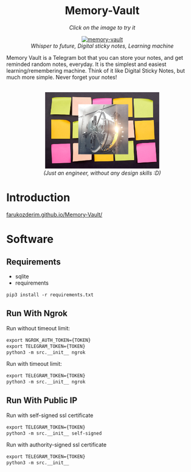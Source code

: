 <div align="center">
  <h1> Memory-Vault</h1> 
  <em> Click on the image to try it</em> 

  [<img src="img/memory_vault_pp.png" alt="memory-vault" width=400>](http://t.me/memory_vault_bot)<br>
  <em>Whisper to future, Digital sticky notes, Learning machine</em>
</div>



Memory Vault is a Telegram bot that you can store your notes, and get reminded random notes, everyday. It is the simplest and easiest learning/remembering machine. Think of it like Digital Sticky Notes, but much more simple. Never forget your notes!

<br>


<div align="center">
<img src="img/sticky-notes.png" alt="drawing" width="300"/><br>
<em>(Just an engineer, without any design skills :D)</em>
</div>

# Introduction 

[farukozderim.github.io/Memory-Vault/](https://farukozderim.github.io/Memory-Vault/)




# Software 


## Requirements

- sqlite
- requirements

```
pip3 install -r requirements.txt
```

## Run With Ngrok

Run without timeout limit:

```
export NGROK_AUTH_TOKEN={TOKEN} 
export TELEGRAM_TOKEN={TOKEN} 
python3 -m src.__init__ ngrok
```

Run with timeout limit:

```
export TELEGRAM_TOKEN={TOKEN} 
python3 -m src.__init__ ngrok
```

## Run With Public IP

Run with self-signed ssl certificate

```
export TELEGRAM_TOKEN={TOKEN} 
python3 -m src.__init__ self-signed
```

Run with authority-signed ssl certificate

```
export TELEGRAM_TOKEN={TOKEN} 
python3 -m src.__init__
```


